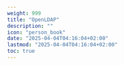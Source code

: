 ```yaml
---
weight: 999
title: "OpenLDAP"
description: ""
icon: "person_book"
date: "2025-04-04T04:16:04+02:00"
lastmod: "2025-04-04T04:16:04+02:00"
toc: true
---
```

